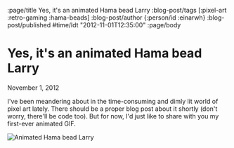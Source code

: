 :page/title Yes, it's an animated Hama bead Larry
:blog-post/tags [:pixel-art :retro-gaming :hama-beads]
:blog-post/author {:person/id :einarwh}
:blog-post/published #time/ldt "2012-11-01T12:35:00"
:page/body

# Yes, it's an animated Hama bead Larry

<p class="blog-post-date">November 1, 2012</p>

I've been meandering about in the time-consuming and dimly lit world of pixel art lately. There should be a proper blog post about it shortly (don't worry, there'll be code too). But for now, I'd just like to share with you my first-ever animated GIF.

![Animated Hama bead Larry](/images/larry-walks.gif)
